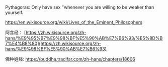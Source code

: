 Pythagoras: Only have sex "whenever you are willing to be weaker than yourself.

https://en.wikisource.org/wiki/Lives_of_the_Eminent_Philosophers

阿含经：
[https://zh.wikisource.org/zh-hans/%E9%95%B7%E9%98%BF%E5%90%AB%E7%B6%93/%E5%8D%B7%E4%B8%80](https://zh.wikisource.org/zh-hans/%E9%98%BF%E5%90%AB%E7%B6%93)


佛种姓经:
https://buddha.tradifar.com/zh-hans/chapters/18606
